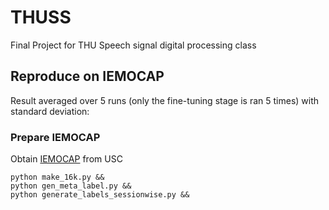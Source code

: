 # THUSS
Final Project for THU Speech signal digital processing class

## Reproduce on IEMOCAP
Result averaged over 5 runs (only the fine-tuning stage is ran 5 times) with standard deviation:

### Prepare IEMOCAP
Obtain [IEMOCAP](https://sail.usc.edu/iemocap/) from USC
```
python make_16k.py &&
python gen_meta_label.py &&
python generate_labels_sessionwise.py &&
```